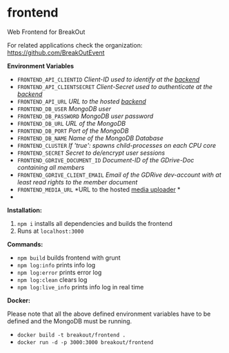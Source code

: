 # frontend
Web Frontend for BreakOut

For related applications check the organization: https://github.com/BreakOutEvent

**Environment Variables**
* `FRONTEND_API_CLIENTID` *Client-ID used to identify at the [backend](https://github.com/BreakOutEvent/breakout-backend)*
* `FRONTEND_API_CLIENTSECRET` *Client-Secret used to authenticate at the [backend](https://github.com/BreakOutEvent/breakout-backend)*
* `FRONTEND_API_URL` *URL to the hosted [backend](https://github.com/BreakOutEvent/breakout-backend)*
* `FRONTEND_DB_USER` *MongoDB user*
* `FRONTEND_DB_PASSWORD` *MongoDB user password*
* `FRONTEND_DB_URL` *URL of the MongoDB*
* `FRONTEND_DB_PORT` *Port of the MongoDB*
* `FRONTEND_DB_NAME` *Name of the MongoDB Database*
* `FRONTEND_CLUSTER` *If 'true': spawns child-processes on each CPU core*
* `FRONTEND_SECRET` *Secret to de/encrypt user sessions*
* `FRONTEND_GDRIVE_DOCUMENT_ID` *Document-ID of the GDrive-Doc containing all members*
* `FRONTEND_GDRIVE_CLIENT_EMAIL` *Email of the GDRive dev-account with at least read rights to the member document*
* `FRONTEND_MEDIA_URL` *URL to the hosted [media uploader](https://github.com/BreakOutEvent/breakout-media-uploader) *
*

**Installation:**

1. `npm i` installs all dependencies and builds the frontend
1. Runs at `localhost:3000`

**Commands:**
* `npm build` builds frontend with grunt
* `npm log:info` prints info log
* `npm log:error` prints error log
* `npm log:clean` clears log
* `npm log:live_info` prints info log in real time


**Docker:**

Please note that all the above defined environment variables have to be defined and the MongoDB must be running.

* `docker build -t breakout/frontend .`
* `docker run -d -p 3000:3000 breakout/frontend`

